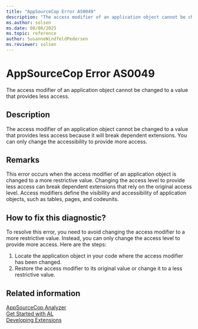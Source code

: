 ```yaml
---
title: "AppSourceCop Error AS0049"
description: "The access modifier of an application object cannot be changed to a value that provides less access because it will break dependent extensions."
ms.author: solsen
ms.date: 08/08/2025
ms.topic: reference
author: SusanneWindfeldPedersen
ms.reviewer: solsen
---
```

[//]: # (START>DO_NOT_EDIT)
[//]: # (IMPORTANT:Do not edit any of the content between here and the END>DO_NOT_EDIT.)
[//]: # (Any modifications should be made in the .xml files in the ModernDev repo.)
# AppSourceCop Error AS0049
The access modifier of an application object cannot be changed to a value that provides less access.

## Description
The access modifier of an application object cannot be changed to a value that provides less access because it will break dependent extensions. You can only change the accessibility to provide more access.

[//]: # (IMPORTANT: END>DO_NOT_EDIT)

## Remarks

This error occurs when the access modifier of an application object is changed to a more restrictive value. Changing the access level to provide less access can break dependent extensions that rely on the original access level. Access modifiers define the visibility and accessibility of application objects, such as tables, pages, and codeunits.

## How to fix this diagnostic?

To resolve this error, you need to avoid changing the access modifier to a more restrictive value. Instead, you can only change the access level to provide more access. Here are the steps:

1. Locate the application object in your code where the access modifier has been changed.
2. Restore the access modifier to its original value or change it to a less restrictive value.

## Related information  

[AppSourceCop Analyzer](appsourcecop.md)  
[Get Started with AL](../devenv-get-started.md)  
[Developing Extensions](../devenv-dev-overview.md)  